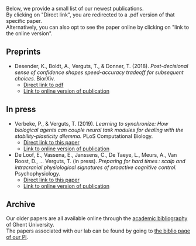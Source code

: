 
Below, we provide a small list of our newest publications.   
By clicking on "Direct link", you are redirected to a .pdf version of that specific paper.   
Alternatively, you can also opt to see the paper online by clicking on "link to the online version".

## Preprints

- Desender, K., Boldt, A., Verguts, T., & Donner, T. (2018). _Post-decisional sense of confidence shapes speed-accuracy tradeoff for subsequent choices._ BiorXiv.
    - [Direct link to pdf](https://nbviewer.jupyter.org/github/CogComNeuroSci/CogComNeuroSci.github.io/blob/master/paperwork/paper1.pdf)
    - [Link to online version of publication](https://www.biorxiv.org/content/10.1101/466730v1)

## In press

- Verbeke, P., & Verguts, T. (2019). _Learning to synchronize: How biological agents can couple neural task modules for dealing with the stability-plasticity dilemma._ PLoS Computational Biology.
    - [Direct link to this paper](https://nbviewer.jupyter.org/github/CogComNeuroSci/CogComNeuroSci.github.io/blob/master/paperwork/paper2.pdf)
    - [Link to online version of publication](https://www.biorxiv.org/content/10.1101/457150v1)
- De Loof, E., Vassena, E., Janssens, C., De Taeye, L., Meurs, A., Van Roost, D., … Verguts, T. (in press). _Preparing for hard times : scalp and intracranial physiological signatures of proactive cognitive control._ Psychophysiology.
    - [Direct link to this paper](https://nbviewer.jupyter.org/github/CogComNeuroSci/CogComNeuroSci.github.io/blob/master/paperwork/paper3.pdf)
    - [Link to online version of publication](https://onlinelibrary.wiley.com/doi/full/10.1111/psyp.13417)

## Archive

Our older papers are all available online through the [academic bibliography](https://biblio.ugent.be/) of Ghent University.   
The papers associated with our lab can be found by going to [the biblio page of our PI](https://biblio.ugent.be/publication?q=%22verguts+tom%22).
